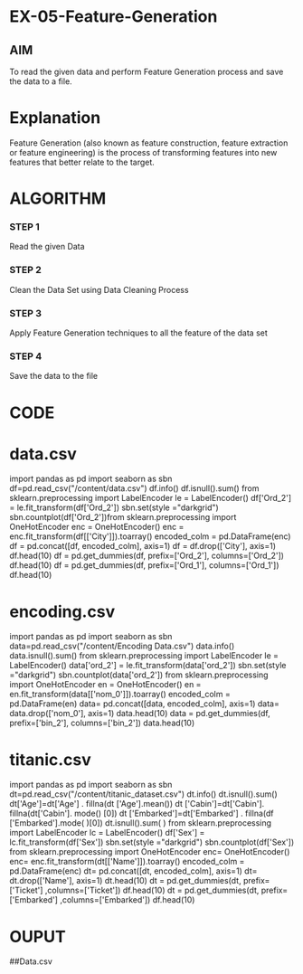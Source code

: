# EX-05-Feature-Generation


## AIM
To read the given data and perform Feature Generation process and save the data to a file. 

# Explanation
Feature Generation (also known as feature construction, feature extraction or feature engineering) is the process of transforming features into new features that better relate to the target.
 

# ALGORITHM
### STEP 1
Read the given Data
### STEP 2
Clean the Data Set using Data Cleaning Process
### STEP 3
Apply Feature Generation techniques to all the feature of the data set
### STEP 4
Save the data to the file


# CODE

# data.csv
import pandas as pd
import seaborn as sbn
df=pd.read_csv("/content/data.csv")
df.info()
df.isnull().sum()
from sklearn.preprocessing import LabelEncoder
le = LabelEncoder()
df['Ord_2'] = le.fit_transform(df['Ord_2'])
sbn.set(style ="darkgrid")
sbn.countplot(df['Ord_2'])from sklearn.preprocessing import OneHotEncoder
enc = OneHotEncoder()
enc = enc.fit_transform(df[['City']]).toarray()
encoded_colm = pd.DataFrame(enc)
df = pd.concat([df, encoded_colm], axis=1)
df = df.drop(['City'], axis=1)
df.head(10)
df = pd.get_dummies(df, prefix=['Ord_2'], columns=['Ord_2'])
df.head(10)
df = pd.get_dummies(df, prefix=['Ord_1'], columns=['Ord_1'])
df.head(10)

# encoding.csv
import pandas as pd
import seaborn as sbn
data=pd.read_csv("/content/Encoding Data.csv")
data.info()
data.isnull().sum()
from sklearn.preprocessing import LabelEncoder
le = LabelEncoder()
data['ord_2'] = le.fit_transform(data['ord_2'])
sbn.set(style ="darkgrid")
sbn.countplot(data['ord_2'])
from sklearn.preprocessing import OneHotEncoder
en = OneHotEncoder()
en = en.fit_transform(data[['nom_0']]).toarray()
encoded_colm = pd.DataFrame(en)
data= pd.concat([data, encoded_colm], axis=1)
data= data.drop(['nom_0'], axis=1)
data.head(10)
data = pd.get_dummies(df, prefix=['bin_2'], columns=['bin_2'])
data.head(10)

 # titanic.csv
 import pandas as pd
import seaborn as sbn
dt=pd.read_csv("/content/titanic_dataset.csv")
dt.info()
dt.isnull().sum()
dt['Age']=dt['Age'] . fillna(dt ['Age'].mean())
dt ['Cabin']=dt['Cabin']. fillna(dt['Cabin']. mode() [0])
dt ['Embarked']=dt['Embarked'] . fillna(df ['Embarked'].mode( )[0])
dt.isnull().sum( )
from sklearn.preprocessing import LabelEncoder
lc = LabelEncoder()
df['Sex'] = lc.fit_transform(df['Sex'])
sbn.set(style ="darkgrid")
sbn.countplot(df['Sex'])
from sklearn.preprocessing import OneHotEncoder
enc= OneHotEncoder()
enc= enc.fit_transform(dt[['Name']]).toarray()
encoded_colm = pd.DataFrame(enc)
dt= pd.concat([dt, encoded_colm], axis=1)
dt= dt.drop(['Name'], axis=1)
dt.head(10)
dt = pd.get_dummies(dt, prefix=['Ticket'] ,columns=['Ticket'])
df.head(10)
dt = pd.get_dummies(dt, prefix=['Embarked'] ,columns=['Embarked'])
df.head(10)

# OUPUT

##Data.csv











